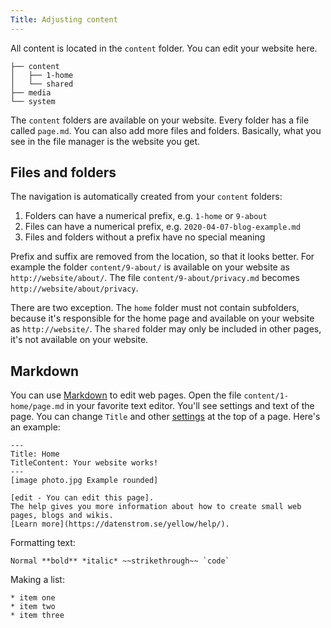 ```yaml
---
Title: Adjusting content 
---
```

All content is located in the `content` folder. You can edit your website here.

    ├── content
    │   ├── 1-home
    │   └── shared
    ├── media
    └── system

The `content` folders are available on your website. Every folder has a file called `page.md`. You can also add more files and folders. Basically, what you see in the file manager is the website you get.

## Files and folders

The navigation is automatically created from your `content` folders:

1. Folders can have a numerical prefix, e.g. `1-home` or `9-about`
2. Files can have a numerical prefix, e.g. `2020-04-07-blog-example.md`
3. Files and folders without a prefix have no special meaning

Prefix and suffix are removed from the location, so that it looks better. For example the folder `content/9-about/` is available on your website as `http://website/about/`. The file `content/9-about/privacy.md` becomes `http://website/about/privacy`. 

There are two exception. The `home` folder must not contain subfolders, because it's responsible for the home page and available on your website as `http://website/`. The `shared` folder may only be included in other pages, it's not available on your website.

## Markdown

You can use [Markdown](markdown-cheat-sheet) to edit web pages. Open the file `content/1-home/page.md` in your favorite text editor. You'll see settings and text of the page. You can change `Title` and other [settings](markdown-cheat-sheet#settings) at the top of a page. Here's an example:

    ---
    Title: Home
    TitleContent: Your website works!
    ---
    [image photo.jpg Example rounded]
    
    [edit - You can edit this page]. 
    The help gives you more information about how to create small web pages, blogs and wikis. 
    [Learn more](https://datenstrom.se/yellow/help/).

Formatting text:

    Normal **bold** *italic* ~~strikethrough~~ `code`

Making a list:

    * item one
    * item two
    * item three
